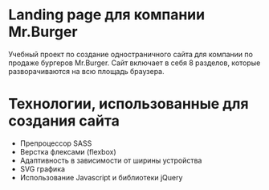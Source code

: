 # Landing page для компании Mr.Burger

Учебный проект по создание одностраничного сайта для компании по продаже бургеров Mr.Burger.
Сайт включает в себя 8 разделов, которые разворачиваются на всю площадь браузера.

# Технологии, использованные для создания сайта
  - Препроцессор SASS
  - Верстка флексами (flexbox)
  - Адаптивность в зависимости от ширины устройства
  - SVG графика  
  - Использование Javascript и библиотеки jQuery
